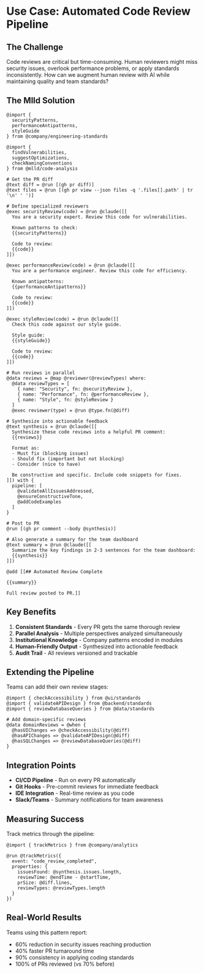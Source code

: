 # Use Case: Automated Code Review Pipeline

## The Challenge

Code reviews are critical but time-consuming. Human reviewers might miss security issues, overlook performance problems, or apply standards inconsistently. How can we augment human review with AI while maintaining quality and team standards?

## The Mlld Solution

```mld
@import { 
  securityPatterns, 
  performanceAntipatterns,
  styleGuide 
} from @company/engineering-standards

@import { 
  findVulnerabilities,
  suggestOptimizations,
  checkNamingConventions 
} from @mlld/code-analysis

# Get the PR diff
@text diff = @run [(gh pr diff)]
@text files = @run [(gh pr view --json files -q '.files[].path' | tr '\n' ' ')]

# Define specialized reviewers
@exec securityReview(code) = @run @claude([[
  You are a security expert. Review this code for vulnerabilities.
  
  Known patterns to check:
  {{securityPatterns}}
  
  Code to review:
  {{code}}
]])

@exec performanceReview(code) = @run @claude([[
  You are a performance engineer. Review this code for efficiency.
  
  Known antipatterns:
  {{performanceAntipatterns}}
  
  Code to review:
  {{code}}
]])

@exec styleReview(code) = @run @claude([[
  Check this code against our style guide.
  
  Style guide:
  {{styleGuide}}
  
  Code to review:
  {{code}}
]])

# Run reviews in parallel
@data reviews = @map @reviewer(@reviewTypes) where:
  @data reviewTypes = [
    { name: "Security", fn: @securityReview },
    { name: "Performance", fn: @performanceReview },
    { name: "Style", fn: @styleReview }
  ]
  @exec reviewer(type) = @run @type.fn(@diff)

# Synthesize into actionable feedback
@text synthesis = @run @claude([[
  Synthesize these code reviews into a helpful PR comment:
  {{reviews}}
  
  Format as:
  - Must fix (blocking issues)
  - Should fix (important but not blocking)  
  - Consider (nice to have)
  
  Be constructive and specific. Include code snippets for fixes.
]]) with {
  pipeline: [
    @validateAllIssuesAddressed,
    @ensureConstructiveTone,
    @addCodeExamples
  ]
}

# Post to PR
@run [(gh pr comment --body @synthesis)]

# Also generate a summary for the team dashboard
@text summary = @run @claude([[
  Summarize the key findings in 2-3 sentences for the team dashboard:
  {{synthesis}}
]])

@add [[## Automated Review Complete

{{summary}}

Full review posted to PR.]]
```

## Key Benefits

1. **Consistent Standards** - Every PR gets the same thorough review
2. **Parallel Analysis** - Multiple perspectives analyzed simultaneously  
3. **Institutional Knowledge** - Company patterns encoded in modules
4. **Human-Friendly Output** - Synthesized into actionable feedback
5. **Audit Trail** - All reviews versioned and trackable

## Extending the Pipeline

Teams can add their own review stages:

```mld
@import { checkAccessibility } from @ui/standards
@import { validateAPIDesign } from @backend/standards
@import { reviewDatabaseQueries } from @data/standards

# Add domain-specific reviews
@data domainReviews = @when {
  @hasUIChanges => @checkAccessibility(@diff)
  @hasAPIChanges => @validateAPIDesign(@diff)
  @hasSQLChanges => @reviewDatabaseQueries(@diff)
}
```

## Integration Points

- **CI/CD Pipeline** - Run on every PR automatically
- **Git Hooks** - Pre-commit reviews for immediate feedback
- **IDE Integration** - Real-time review as you code
- **Slack/Teams** - Summary notifications for team awareness

## Measuring Success

Track metrics through the pipeline:

```mld
@import { trackMetrics } from @company/analytics

@run @trackMetrics({
  event: "code_review_completed",
  properties: {
    issuesFound: @synthesis.issues.length,
    reviewTime: @endTime - @startTime,
    prSize: @diff.lines,
    reviewTypes: @reviewTypes.length
  }
})
```

## Real-World Results

Teams using this pattern report:
- 60% reduction in security issues reaching production
- 40% faster PR turnaround time
- 90% consistency in applying coding standards
- 100% of PRs reviewed (vs 70% before)
